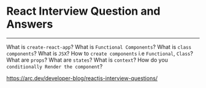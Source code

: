# React Interview Question and Answers
---

What is `create-react-app`?
What is `Functional Components`?
What is `class components`?
What is `JSX`?
How to `create components` i.e `Functional`, `Class`?
What are `props`?
What are `states`?
What is `context`?
How do you `conditionally Render the component`?

https://arc.dev/developer-blog/reactjs-interview-questions/
